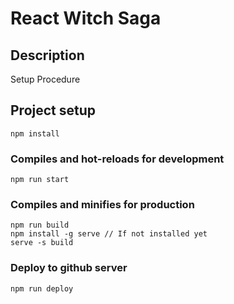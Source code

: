 # React Witch Saga

## Description
Setup Procedure
## Project setup
```
npm install
```

### Compiles and hot-reloads for development
```
npm run start
```

### Compiles and minifies for production
```
npm run build
npm install -g serve // If not installed yet
serve -s build
```

### Deploy to github server
```
npm run deploy
```